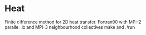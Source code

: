 # Heat
Finite difference method for 2D heat transfer. Fortran90 with MPI-2 parallel_io and MPI-3 neighbourhood collectives
make and ./run
